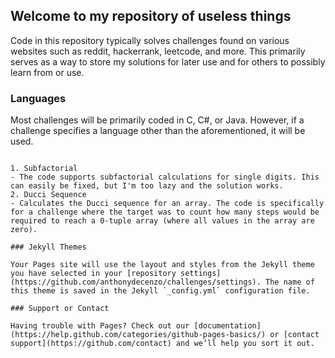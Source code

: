 ## Welcome to my repository of useless things

Code in this repository typically solves challenges found on various websites such as reddit, hackerrank, leetcode, and more. This primarily serves as a way to store my solutions for later use and for others to possibly learn from or use.
### Languages

Most challenges will be primarily coded in C, C#, or Java. However, if a challenge specifies a language other than the aforementioned, it will be used.

``` Challenges

1. Subfactorial
- The code supports subfactorial calculations for single digits. Ihis can easily be fixed, but I'm too lazy and the solution works. 
2. Ducci Sequence
- Calculates the Ducci sequence for an array. The code is specifically for a challenge where the target was to count how many steps would be required to reach a 0-tuple array (where all values in the array are zero).

### Jekyll Themes

Your Pages site will use the layout and styles from the Jekyll theme you have selected in your [repository settings](https://github.com/anthonydecenzo/challenges/settings). The name of this theme is saved in the Jekyll `_config.yml` configuration file.

### Support or Contact

Having trouble with Pages? Check out our [documentation](https://help.github.com/categories/github-pages-basics/) or [contact support](https://github.com/contact) and we’ll help you sort it out.

